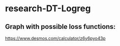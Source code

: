 # research-DT-Logreg

## Graph with possible loss functions: 

https://www.desmos.com/calculator/z6y6pyo43p
